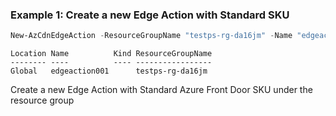 ### Example 1: Create a new Edge Action with Standard SKU
```powershell
New-AzCdnEdgeAction -ResourceGroupName "testps-rg-da16jm" -Name "edgeaction001" -Location "Global" -SkuName "Standard" -SkuTier "Standard"
```

```output
Location Name          Kind ResourceGroupName
-------- ----          ---- -----------------
Global   edgeaction001      testps-rg-da16jm
```

Create a new Edge Action with Standard Azure Front Door SKU under the resource group
